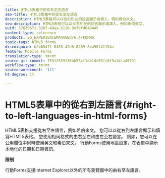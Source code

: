 ```yaml
---
title: HTML5表格中的從右至左語言
seo-title: HTML5表格中的從右至左語言
description: HTML5表格可以以從右到左的語言顯示或填入，例如希伯來文。
seo-description: HTML5表格可以以從右到左的語言顯示或填入，例如希伯來文。
uuid: 37639671-3207-49aa-b110-8e39fd648449
content-type: reference
products: SG_EXPERIENCEMANAGER/6.4/FORMS
topic-tags: hTML5_forms
discoiquuid: b8465471-0458-42d6-8209-8ba90f41154a
feature: Mobile Forms
translation-type: tm+mt
source-git-commit: 75312539136bb53cf1db1de03fc0f9a1dca49791
workflow-type: tm+mt
source-wordcount: '111'
ht-degree: 1%

---
```



# HTML5表單中的從右到左語言{#right-to-left-languages-in-html-forms}

HTML5表格支援從右至左語言，例如希伯來文。 您可以以從右到左語言顯示和填寫HTML5表格。 您使用相同格式的由右至左和由左至右語言。 例如，您可以在公用欄位中同時使用英文和希伯來文。 行動Forms使用地區設定，在表單中顯示本地化的日期和日期資訊。

**限制**

行動Forms支援Internet Explorer以外的所有瀏覽器中的由右至左語言。

